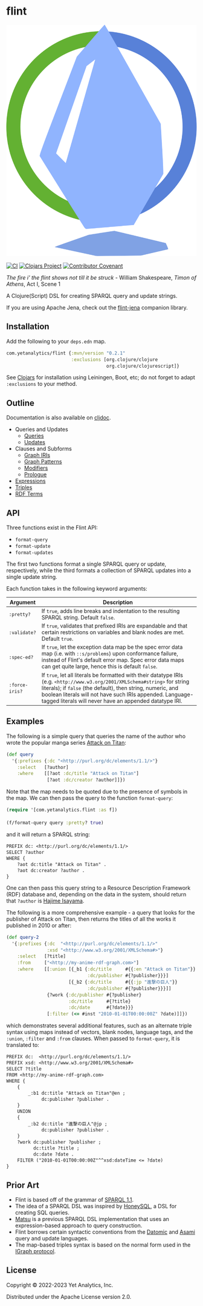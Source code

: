 # flint

<img src="logo/logo.svg" alt="Flint Logo"/>

[![CI](https://github.com/yetanalytics/flint/actions/workflows/test.yml/badge.svg)](https://github.com/yetanalytics/flint/actions/workflows/test.yml)
[![Clojars Project](https://img.shields.io/clojars/v/com.yetanalytics/flint.svg)](https://clojars.org/com.yetanalytics/flint)
[![Contributor Covenant](https://img.shields.io/badge/Contributor%20Covenant-2.1-5e0b73.svg)](CODE_OF_CONDUCT.md)

_The fire i' the flint shows not till it be struck_
\- William Shakespeare, _Timon of Athens_, Act I, Scene 1

A Clojure(Script) DSL for creating SPARQL query and update strings.

If you are using Apache Jena, check out the [flint-jena](https://github.com/yetanalytics/flint-jena) companion library.

## Installation

Add the following to your `deps.edn` map.

```clojure
com.yetanalytics/flint {:mvn/version "0.2.1"
                        :exclusions [org.clojure/clojure
                                     org.clojure/clojurescript]}
```

See [Clojars](https://clojars.org/com.yetanalytics/flint) for installation using Leiningen, Boot, etc; do not forget to adapt `:exclusions` to your method.

## Outline

Documentation is also available on [cljdoc](https://cljdoc.org/d/com.yetanalytics/flint).

- Queries and Updates
  - [Queries](doc/query.md)
  - [Updates](doc/update.md)
- Clauses and Subforms
  - [Graph IRIs](doc/graph.md)
  - [Graph Patterns](doc/where.md)
  - [Modifiers](doc/modifier.md)
  - [Prologue](doc/prologue.md)
- [Expressions](doc/expr.md)
- [Triples](doc/triple.md)
- [RDF Terms](doc/axiom.md)

## API

Three functions exist in the Flint API:
- `format-query`
- `format-update`
- `format-updates`

The first two functions format a single SPARQL query or update, respectively, while the third formats a collection of SPARQL updates into a single update string.

Each function takes in the following keyword arguments:

| Argument       | Description |
| ---            | --- |
| `:pretty?`     | If `true`, adds line breaks and indentation to the resulting SPARQL string. Default `false`.
| `:validate?`   | If `true`, validates that prefixed IRIs are expandable and that certain restrictions on variables and blank nodes are met. Default `true`.
| `:spec-ed?`    | If `true`, let the exception data map be the spec error data map (i.e. with `::s/problems`) upon conformance failure, instead of Flint's default error map. Spec error data maps can get quite large, hence this is default `false`.
| `:force-iris?` | If `true`, let all literals be formatted with their datatype IRIs (e.g. `<http://www.w3.org/2001/XMLSchema#string>` for string literals); if `false` (the default), then string, numeric, and boolean literals will not have such IRIs appended. Language-tagged literals will never have an appended datatype IRI.

## Examples

The following is a simple query that queries the name of the author who wrote the popular manga series [Attack on Titan](https://en.wikipedia.org/wiki/Attack_on_Titan):
```clojure
(def query
  '{:prefixes {:dc "<http://purl.org/dc/elements/1.1/>"}
    :select   [?author]
    :where    [[?aot :dc/title "Attack on Titan"]
               [?aot :dc/creator ?author]]})
```
Note that the map needs to be quoted due to the presence of symbols in the map. We can then pass the query to the function `format-query`:
```clojure
(require '[com.yetanalytics.flint :as f])

(f/format-query query :pretty? true)
```
and it will return a SPARQL string:
```sparql
PREFIX dc: <http://purl.org/dc/elements/1.1/>
SELECT ?author
WHERE {
    ?aot dc:title "Attack on Titan" .
    ?aot dc:creator ?author .
}
```
One can then pass this query string to a Resource Description Framework (RDF) database and, depending on the data in the system, should return that `?author` is [Hajime Isayama](https://en.wikipedia.org/wiki/Hajime_Isayama).

The following is a more comprehensive example - a query that looks for the publisher of Attack on Titan, then returns the titles of all the works it published in 2010 or after:
```clojure
(def query-2
  '{:prefixes {:dc  "<http://purl.org/dc/elements/1.1/>"
               :xsd "<http://www.w3.org/2001/XMLSchema#>"}
    :select   [?title]
    :from     ["<http://my-anime-rdf-graph.com>"]
    :where    [[:union [{_b1 {:dc/title     #{{:en "Attack on Titan"}}
                              :dc/publisher #{?publisher}}}]
                       [{_b2 {:dc/title     #{{:jp "進撃の巨人"}}
                              :dc/publisher #{?publisher}}}]]
               {?work {:dc/publisher #{?publisher}
                       :dc/title     #{?title}
                       :dc/date      #{?date}}}
               [:filter (<= #inst "2010-01-01T00:00:00Z" ?date)]]})
```
which demonstrates several additional features, such as an alternate triple syntax using maps instead of vectors, blank nodes, language tags, and the `:union`, `:filter` and `:from` clauses. When passed to `format-query`, it is translated to:
```sparql
PREFIX dc:  <http://purl.org/dc/elements/1.1/>
PREFIX xsd: <http://www.w3.org/2001/XMLSchema#>
SELECT ?title
FROM <http://my-anime-rdf-graph.com>
WHERE {
    {
        _:b1 dc:title "Attack on Titan"@en ;
             dc:publisher ?publisher .
    }
    UNION
    {
        _:b2 dc:title "進撃の巨人"@jp ;
             dc:publisher ?publisher .
    }
    ?work dc:publisher ?publisher ;
          dc:title ?title ;
          dc:date ?date .
    FILTER ("2010-01-01T00:00:00Z"^^xsd:dateTime <= ?date)
}
```

## Prior Art
- Flint is based off of the grammar of [SPARQL 1.1](https://www.w3.org/TR/sparql11-query/).
- The idea of a SPARQL DSL was inspired by [HoneySQL](https://github.com/seancorfield/honeysql), a DSL for creating SQL queries.
- [Matsu](https://github.com/boutros/matsu) is a previous SPARQL DSL implementation that uses an expression-based approach to query construction.
- Flint borrows certain syntactic conventions from the [Datomic](https://docs.datomic.com/on-prem/query/query.html) and [Asami](https://github.com/threatgrid/asami) query and update languages.
- The map-based triples syntax is based on the normal form used in the [IGraph protocol](https://github.com/ont-app/igraph).

## License

Copyright © 2022-2023 Yet Analytics, Inc.

Distributed under the Apache License version 2.0.
